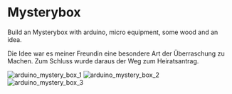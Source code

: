 # Mysterybox
Build an Mysterybox with arduino, micro equipment, some wood and an idea.

Die Idee war es meiner Freundin eine besondere Art der Überraschung zu Machen. Zum Schluss wurde daraus der Weg zum Heiratsantrag.


![arduino_mystery_box_1](/img/arduino_mystery_box_1_s.jpg)
![arduino_mystery_box_2](/img/arduino_mystery_box_2_s.jpg)
![arduino_mystery_box_3](/img/arduino_mystery_box_3_s.jpg)

